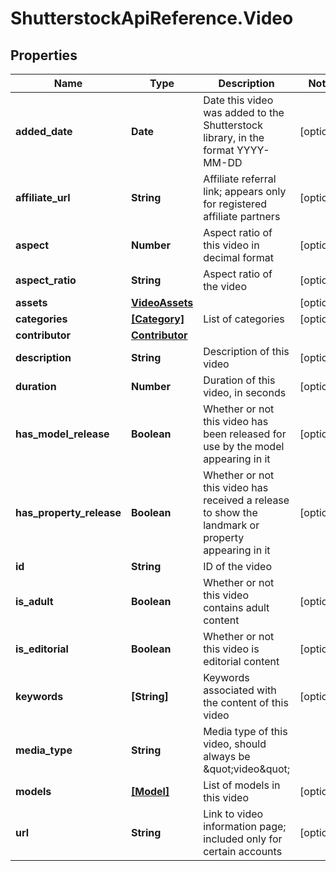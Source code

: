 # ShutterstockApiReference.Video

## Properties
Name | Type | Description | Notes
------------ | ------------- | ------------- | -------------
**added_date** | **Date** | Date this video was added to the Shutterstock library, in the format YYYY-MM-DD | [optional] 
**affiliate_url** | **String** | Affiliate referral link; appears only for registered affiliate partners | [optional] 
**aspect** | **Number** | Aspect ratio of this video in decimal format | [optional] 
**aspect_ratio** | **String** | Aspect ratio of the video | [optional] 
**assets** | [**VideoAssets**](VideoAssets.md) |  | [optional] 
**categories** | [**[Category]**](Category.md) | List of categories | [optional] 
**contributor** | [**Contributor**](Contributor.md) |  | 
**description** | **String** | Description of this video | [optional] 
**duration** | **Number** | Duration of this video, in seconds | [optional] 
**has_model_release** | **Boolean** | Whether or not this video has been released for use by the model appearing in it | [optional] 
**has_property_release** | **Boolean** | Whether or not this video has received a release to show the landmark or property appearing in it | [optional] 
**id** | **String** | ID of the video | 
**is_adult** | **Boolean** | Whether or not this video contains adult content | [optional] 
**is_editorial** | **Boolean** | Whether or not this video is editorial content | [optional] 
**keywords** | **[String]** | Keywords associated with the content of this video | [optional] 
**media_type** | **String** | Media type of this video, should always be \&quot;video\&quot; | 
**models** | [**[Model]**](Model.md) | List of models in this video | [optional] 
**url** | **String** | Link to video information page; included only for certain accounts | [optional] 



